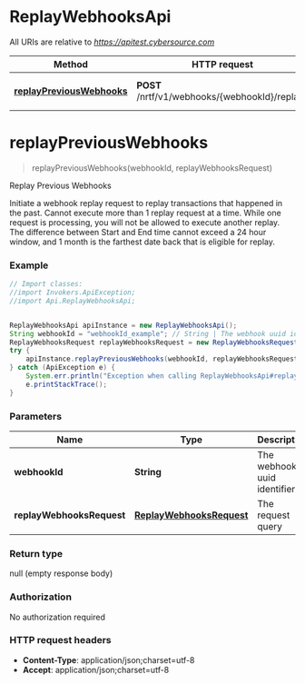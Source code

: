 # ReplayWebhooksApi

All URIs are relative to *https://apitest.cybersource.com*

Method | HTTP request | Description
------------- | ------------- | -------------
[**replayPreviousWebhooks**](ReplayWebhooksApi.md#replayPreviousWebhooks) | **POST** /nrtf/v1/webhooks/{webhookId}/replays | Replay Previous Webhooks


<a name="replayPreviousWebhooks"></a>
# **replayPreviousWebhooks**
> replayPreviousWebhooks(webhookId, replayWebhooksRequest)

Replay Previous Webhooks

Initiate a webhook replay request to replay transactions that happened in the past.  Cannot execute more than 1 replay request at a time. While one request is processing, you will not be allowed to execute another replay.  The difference between Start and End time cannot exceed a 24 hour window, and 1 month is the farthest date back that is eligible for replay. 

### Example
```java
// Import classes:
//import Invokers.ApiException;
//import Api.ReplayWebhooksApi;


ReplayWebhooksApi apiInstance = new ReplayWebhooksApi();
String webhookId = "webhookId_example"; // String | The webhook uuid identifier.
ReplayWebhooksRequest replayWebhooksRequest = new ReplayWebhooksRequest(); // ReplayWebhooksRequest | The request query
try {
    apiInstance.replayPreviousWebhooks(webhookId, replayWebhooksRequest);
} catch (ApiException e) {
    System.err.println("Exception when calling ReplayWebhooksApi#replayPreviousWebhooks");
    e.printStackTrace();
}
```

### Parameters

Name | Type | Description  | Notes
------------- | ------------- | ------------- | -------------
 **webhookId** | **String**| The webhook uuid identifier. |
 **replayWebhooksRequest** | [**ReplayWebhooksRequest**](ReplayWebhooksRequest.md)| The request query | [optional]

### Return type

null (empty response body)

### Authorization

No authorization required

### HTTP request headers

 - **Content-Type**: application/json;charset=utf-8
 - **Accept**: application/json;charset=utf-8

